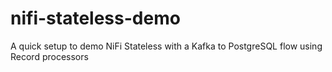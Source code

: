 # nifi-stateless-demo
A quick setup to demo NiFi Stateless with a Kafka to PostgreSQL flow using Record processors
